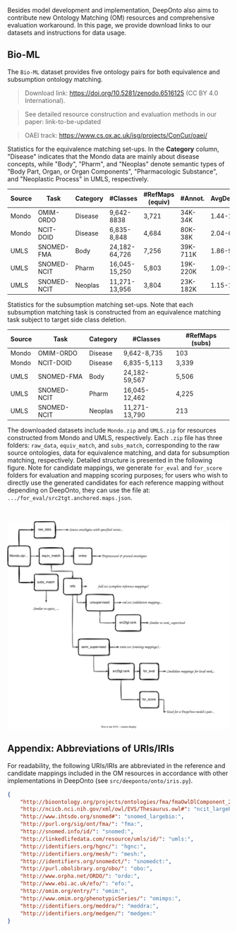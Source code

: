 Besides model development and implementation, DeepOnto also aims to contribute new Ontology Matching (OM) resources and comprehensive evaluation workaround. In this page, we provide download links to our datasets and instructions for data usage.

## Bio-ML

The `Bio-ML` dataset provides five ontology pairs for both equivalence and subsumption ontology matching.

> Download link: https://doi.org/10.5281/zenodo.6516125 (CC BY 4.0 International).

> See detailed resource construction and evaluation methods in our paper: link-to-be-updated

> OAEI track: https://www.cs.ox.ac.uk/isg/projects/ConCur/oaei/ 

Statistics for the equivalence matching set-ups. In the **Category** column, "Disease" indicates that the Mondo data are mainly about disease concepts, while "Body", "Pharm", and "Neoplas" denote semantic types of "Body Part, Organ, or Organ Components", "Pharmacologic Substance", and "Neoplastic Process" in UMLS, respectively.

| Source | Task        | Category | #Classes      | #RefMaps (equiv) | #Annot.  | AvgDepths |
|--------|-------------|----------|---------------|------------------|----------|-----------|
| Mondo  | OMIM-ORDO   | Disease  | 9,642-8838    | 3,721            | 34K-34K  | 1.44-1.63 |
| Mondo  | NCIT-DOID   | Disease  | 6,835-8,848   | 4,684            | 80K-38K  | 2.04-6.85 |
| UMLS   | SNOMED-FMA  | Body     | 24,182-64,726 | 7,256            | 39K-711K | 1.86-9.32 |
| UMLS   | SNOMED-NCIT | Pharm    | 16,045-15,250 | 5,803            | 19K-220K | 1.09-3.26 |
| UMLS   | SNOMED-NCIT | Neoplas  | 11,271-13,956 | 3,804            | 23K-182K | 1.15-1.68 |

Statistics for the subsumption matching set-ups. Note that each subsumption matching task is constructed from an equivalence matching task subject to target side class deletion.


| Source | Task        | Category | #Classes      | #RefMaps (subs)  |
|--------|-------------|----------|---------------|------------------|
| Mondo  | OMIM-ORDO   | Disease  | 9,642-8,735   | 103              | 
| Mondo  | NCIT-DOID   | Disease  | 6,835-5,113   | 3,339            | 
| UMLS   | SNOMED-FMA  | Body     | 24,182-59,567 | 5,506            | 
| UMLS   | SNOMED-NCIT | Pharm    | 16,045-12,462 | 4,225            | 
| UMLS   | SNOMED-NCIT | Neoplas  | 11,271-13,790 | 213              | 

The downloaded datasets include `Mondo.zip` and `UMLS.zip` for resources constructed from Mondo and UMLS, respectively.
Each `.zip` file has three folders: `raw_data`, `equiv_match`, and `subs_match`, corresponding to the raw source ontologies, data for equivalence matching, and data for subsumption matching, respectively. Detailed structure is presented in the following figure. Note for candidate mappings, we generate `for_eval` and `for_score` folders for evaluation and mapping scoring purposes; for users who wish to directly use the generated candidates for each reference mapping without depending on DeepOnto, they can use the file at: `.../for_eval/src2tgt.anchored.maps.json`.

<br/>
<p align="center">
  <a href="https://doi.org/10.5281/zenodo.6510087">
    <img alt="deeponto" src="https://raw.githubusercontent.com/KRR-Oxford/DeepOnto/main/docs/images/largebiomeddata.svg">
  </a>
</p>

## Appendix: Abbreviations of URIs/IRIs

For readability, the following URIs/IRIs are abbreviated in the reference and candidate mappings included in the OM resources in accordance with other implementations in DeepOnto (see `src/deeponto/onto/iris.py`).

```json
{
    "http://bioontology.org/projects/ontologies/fma/fmaOwlDlComponent_2_0#": "fma_largebio:",
    "http://ncicb.nci.nih.gov/xml/owl/EVS/Thesaurus.owl#": "ncit_largebio:",
    "http://www.ihtsdo.org/snomed#": "snomed_largebio:",
    "http://purl.org/sig/ont/fma/": "fma:",
    "http://snomed.info/id/": "snomed:",
    "http://linkedlifedata.com/resource/umls/id/": "umls:",
    "http://identifiers.org/hgnc/": "hgnc:",
    "http://identifiers.org/mesh/": "mesh:",
    "http://identifiers.org/snomedct/": "snomedct:",
    "http://purl.obolibrary.org/obo/": "obo:",
    "http://www.orpha.net/ORDO/": "ordo:",
    "http://www.ebi.ac.uk/efo/": "efo:",
    "http://omim.org/entry/": "omim:",
    "http://www.omim.org/phenotypicSeries/": "omimps:",
    "http://identifiers.org/meddra/": "meddra:",
    "http://identifiers.org/medgen/": "medgen:"
}
```
